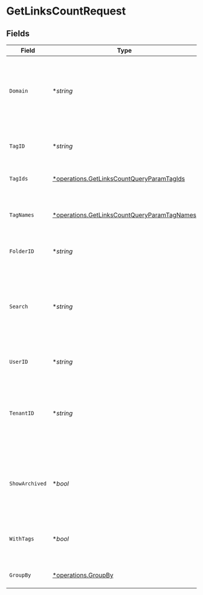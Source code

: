 # GetLinksCountRequest


## Fields

| Field                                                                                                                        | Type                                                                                                                         | Required                                                                                                                     | Description                                                                                                                  |
| ---------------------------------------------------------------------------------------------------------------------------- | ---------------------------------------------------------------------------------------------------------------------------- | ---------------------------------------------------------------------------------------------------------------------------- | ---------------------------------------------------------------------------------------------------------------------------- |
| `Domain`                                                                                                                     | **string*                                                                                                                    | :heavy_minus_sign:                                                                                                           | The domain to filter the links by. E.g. `ac.me`. If not provided, all links for the workspace will be returned.              |
| `TagID`                                                                                                                      | **string*                                                                                                                    | :heavy_minus_sign:                                                                                                           | Deprecated: Use `tagIds` instead. The tag ID to filter the links by.                                                         |
| `TagIds`                                                                                                                     | [*operations.GetLinksCountQueryParamTagIds](../../models/operations/getlinkscountqueryparamtagids.md)                        | :heavy_minus_sign:                                                                                                           | The tag IDs to filter the links by.                                                                                          |
| `TagNames`                                                                                                                   | [*operations.GetLinksCountQueryParamTagNames](../../models/operations/getlinkscountqueryparamtagnames.md)                    | :heavy_minus_sign:                                                                                                           | The unique name of the tags assigned to the short link (case insensitive).                                                   |
| `FolderID`                                                                                                                   | **string*                                                                                                                    | :heavy_minus_sign:                                                                                                           | The folder ID to filter the links by.                                                                                        |
| `Search`                                                                                                                     | **string*                                                                                                                    | :heavy_minus_sign:                                                                                                           | The search term to filter the links by. The search term will be matched against the short link slug and the destination url. |
| `UserID`                                                                                                                     | **string*                                                                                                                    | :heavy_minus_sign:                                                                                                           | The user ID to filter the links by.                                                                                          |
| `TenantID`                                                                                                                   | **string*                                                                                                                    | :heavy_minus_sign:                                                                                                           | The ID of the tenant that created the link inside your system. If set, will only return links for the specified tenant.      |
| `ShowArchived`                                                                                                               | **bool*                                                                                                                      | :heavy_minus_sign:                                                                                                           | Whether to include archived links in the response. Defaults to `false` if not provided.                                      |
| `WithTags`                                                                                                                   | **bool*                                                                                                                      | :heavy_minus_sign:                                                                                                           | DEPRECATED. Filter for links that have at least one tag assigned to them.                                                    |
| `GroupBy`                                                                                                                    | [*operations.GroupBy](../../models/operations/groupby.md)                                                                    | :heavy_minus_sign:                                                                                                           | The field to group the links by.                                                                                             |